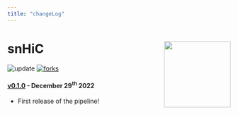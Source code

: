 ```yaml
---
title: "changeLog"
---
```


# snHiC [<img src="https://sebastian-gregoricchio.github.io/snHiC/resources/snHiC_logo.svg" align="right" height = 150/>](https://sebastian-gregoricchio.github.io/snHiC)
![update](https://badges.pufler.dev/updated/sebastian-gregoricchio/snHiC)
[![forks](https://img.shields.io/github/forks/sebastian-gregoricchio/snHiC?style=social)](https://github.com/sebastian-gregoricchio/snHiC/fork)


#### [v0.1.0](https://github.com/sebastian-gregoricchio/snHiC/releases/tag/0.1.0) - December 29<sup>th</sup> 2022
* First release of the pipeline!
